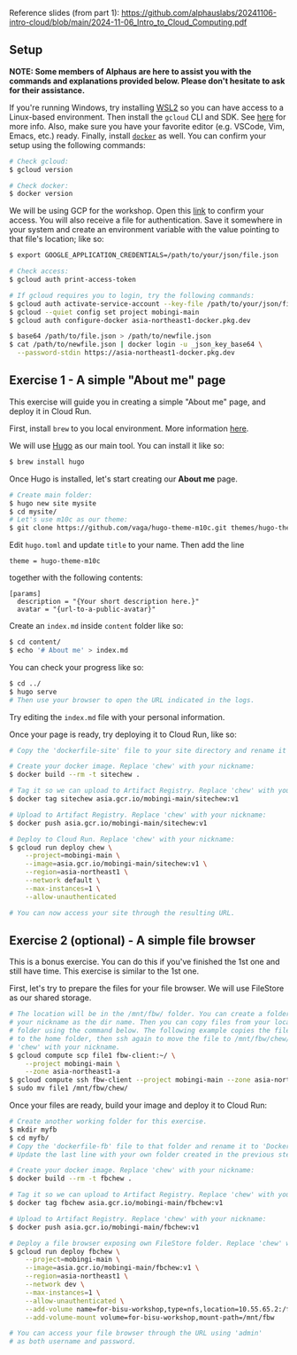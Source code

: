Reference slides (from part 1): https://github.com/alphauslabs/20241106-intro-cloud/blob/main/2024-11-06_Intro_to_Cloud_Computing.pdf

## Setup

**NOTE: Some members of Alphaus are here to assist you with the commands and explanations provided below. Please don't hesitate to ask for their assistance.**

If you're running Windows, try installing [WSL2](https://learn.microsoft.com/en-us/windows/wsl/install) so you can have access to a Linux-based environment. Then install the `gcloud` CLI and SDK. See [here](https://cloud.google.com/sdk/docs/install) for more info. Also, make sure you have your favorite editor (e.g. VSCode, Vim, Emacs, etc.) ready. Finally, install [`docker`](https://docs.docker.com/engine/install/) as well. You can confirm your setup using the following commands:

``` sh
# Check gcloud:
$ gcloud version

# Check docker:
$ docker version
```

We will be using GCP for the workshop. Open this [link](https://console.cloud.google.com/run?project=labs-169405) to confirm your access. You will also receive a file for authentication. Save it somewhere in your system and create an environment variable with the value pointing to that file's location; like so:

``` sh
$ export GOOGLE_APPLICATION_CREDENTIALS=/path/to/your/json/file.json

# Check access:
$ gcloud auth print-access-token

# If gcloud requires you to login, try the following commands:
$ gcloud auth activate-service-account --key-file /path/to/your/json/file.json
$ gcloud --quiet config set project mobingi-main
$ gcloud auth configure-docker asia-northeast1-docker.pkg.dev

$ base64 /path/to/file.json > /path/to/newfile.json
$ cat /path/to/newfile.json | docker login -u _json_key_base64 \
  --password-stdin https://asia-northeast1-docker.pkg.dev
```

## Exercise 1 - A simple "About me" page

This exercise will guide you in creating a simple "About me" page, and deploy it in Cloud Run.

First, install `brew` to you local environment. More information [here](https://brew.sh/).

We will use [Hugo](https://gohugo.io/) as our main tool. You can install it like so:

``` sh
$ brew install hugo
```

Once Hugo is installed, let's start creating our **About me** page.

``` sh
# Create main folder:
$ hugo new site mysite
$ cd mysite/
# Let's use m10c as our theme:
$ git clone https://github.com/vaga/hugo-theme-m10c.git themes/hugo-theme-m10c
```

Edit `hugo.toml` and update `title` to your name. Then add the line

```
theme = hugo-theme-m10c
```
together with the following contents:

```
[params]
  description = "{Your short description here.}"
  avatar = "{url-to-a-public-avatar}"
```

Create an `index.md` inside `content` folder like so:

``` sh
$ cd content/
$ echo '# About me' > index.md
```

You can check your progress like so:

``` sh
$ cd ../
$ hugo serve
# Then use your browser to open the URL indicated in the logs.
```

Try editing the `index.md` file with your personal information.

Once your page is ready, try deploying it to Cloud Run, like so:

``` sh
# Copy the 'dockerfile-site' file to your site directory and rename it to 'Dockerfile'.

# Create your docker image. Replace 'chew' with your nickname:
$ docker build --rm -t sitechew .

# Tag it so we can upload to Artifact Registry. Replace 'chew' with your nickname:
$ docker tag sitechew asia.gcr.io/mobingi-main/sitechew:v1

# Upload to Artifact Registry. Replace 'chew' with your nickname:
$ docker push asia.gcr.io/mobingi-main/sitechew:v1

# Deploy to Cloud Run. Replace 'chew' with your nickname:
$ gcloud run deploy chew \
    --project=mobingi-main \
    --image=asia.gcr.io/mobingi-main/sitechew:v1 \
    --region=asia-northeast1 \
    --network default \
    --max-instances=1 \
    --allow-unauthenticated

# You can now access your site through the resulting URL.
```

## Exercise 2 (optional) - A simple file browser

This is a bonus exercise. You can do this if you've finished the 1st one and still have time. This exercise is similar to the 1st one.

First, let's try to prepare the files for your file browser. We will use FileStore as our shared storage.

``` sh
# The location will be in the /mnt/fbw/ folder. You can create a folder there using
# your nickname as the dir name. Then you can copy files from your local to your
# folder using the command below. The following example copies the file 'file1'
# to the home folder, then ssh again to move the file to /mnt/fbw/chew/. Replace
# 'chew' with your nickname.
$ gcloud compute scp file1 fbw-client:~/ \
    --project mobingi-main \
    --zone asia-northeast1-a
$ gcloud compute ssh fbw-client --project mobingi-main --zone asia-northeast1-a
$ sudo mv file1 /mnt/fbw/chew/
```

Once your files are ready, build your image and deploy it to Cloud Run:

``` sh
# Create another working folder for this exercise.
$ mkdir myfb
$ cd myfb/
# Copy the 'dockerfile-fb' file to that folder and rename it to 'Dockerfile'.
# Update the last line with your own folder created in the previous step.

# Create your docker image. Replace 'chew' with your nickname:
$ docker build --rm -t fbchew .

# Tag it so we can upload to Artifact Registry. Replace 'chew' with your nickname:
$ docker tag fbchew asia.gcr.io/mobingi-main/fbchew:v1

# Upload to Artifact Registry. Replace 'chew' with your nickname:
$ docker push asia.gcr.io/mobingi-main/fbchew:v1

# Deploy a file browser exposing own FileStore folder. Replace 'chew' with your nickname:
$ gcloud run deploy fbchew \
    --project=mobingi-main \
    --image=asia.gcr.io/mobingi-main/fbchew:v1 \
    --region=asia-northeast1 \
    --network dev \
    --max-instances=1 \
    --allow-unauthenticated \
    --add-volume name=for-bisu-workshop,type=nfs,location=10.55.65.2:/fbw \
    --add-volume-mount volume=for-bisu-workshop,mount-path=/mnt/fbw

# You can access your file browser through the URL using 'admin'
# as both username and password.
```

